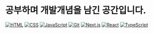 # 공부하며 개발개념을 남긴 공간입니다.

<!-- 기술 스택 아이콘 -->

[![HTML](https://img.shields.io/badge/HTML5-E34F26?style=flat-square&logo=html5&logoColor=white)](./HTML/)
[![CSS](https://img.shields.io/badge/CSS3-1572B6?style=flat-square&logo=css3&logoColor=white)](./CSS/)
[![JavaScript](https://img.shields.io/badge/JavaScript-F7DF1E?style=flat-square&logo=javascript&logoColor=black)](./JavaScript/)
[![Git](https://img.shields.io/badge/Git-#F05032?style=flat-square&logo=javascript&logoColor=black)](./Git/)
[![Next.js](https://img.shields.io/badge/Next.js-#000000?style=flat-square&logo=javascript&logoColor=black)](./Next.Js/)
[![React](https://img.shields.io/badge/React-#61DAFB?style=flat-square&logo=javascript&logoColor=black)](./React/)
[![TypeScript](https://img.shields.io/badge/Typescript-#3178C6?style=flat-square&logo=javascript&logoColor=black)](./TypeScript/)
